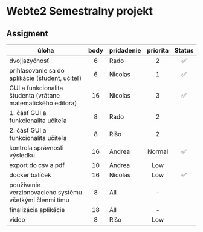 # Webte2 Semestralny projekt

## Assigment

| úloha                                                        | body | pridadenie | priorita | Status |
|--------------------------------------------------------------|:----:|------------|:--------:|:------:|
| dvojjazyčnosť                                                |  6   | Rado       |    2     |   ✅    |
| prihlasovanie sa do aplikácie (študent, učiteľ)              |  6   | Nicolas    |    1     |   ✅    |
| GUI a funkcionalita študenta (vrátane matematického editora) |  16  | Nicolas    |    3     |   ✅    |
| 1. čásť GUI a funkcionalita učiteľa                          |  8   | Rado       |    2     |        |
| 2. čásť GUI a funkcionalita učiteľa                          |  8   | Rišo       |    2     |        |
| kontrola správnosti výsledku                                 |  16  | Andrea     |  Normal  |   ✅    |
| export do csv a pdf                                          |  10  | Andrea     |   Low    |        |
| docker balíček                                               |  16  | Nicolas    |   Low    |   ✅    |
| používanie verzionovacieho systému všetkými členmi tímu      |  8   | All        |    -     |        |
| finalizácia aplikácie                                        |  18  | All        |    -     |        |
| video                                                        |  8   | Rišo       |   Low    |        |

